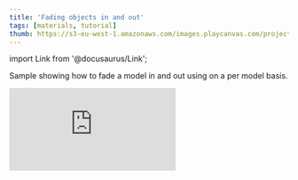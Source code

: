 ```yaml
---
title: 'Fading objects in and out'
tags: [materials, tutorial]
thumb: https://s3-eu-west-1.amazonaws.com/images.playcanvas.com/projects/12/436566/440B17-image-75.jpg
---
```


import Link from '@docusaurus/Link';

Sample showing how to fade a model in and out using on a per model basis.

<div className="iframe-container">
    <iframe loading="lazy" src="https://playcanv.as/p/kvToWplO/" title="Fading objects in and out" webkitallowfullscreen="true" mozallowfullscreen="true" allow="autoplay" allowfullscreen="true" allowvr="" scrolling="no" frameborder="0" />
</div>

<Link to='https://playcanvas.com/project/436566/'>Open Project ↗</Link>
